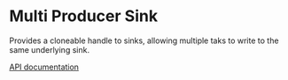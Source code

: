 # Multi Producer Sink

Provides a cloneable handle to sinks, allowing multiple taks to write to the same underlying sink.

[API documentation](https://docs.rs/multi-producer-sink)